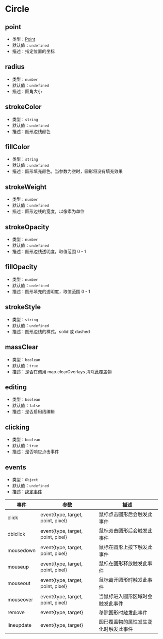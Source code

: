 # Circle

## point

- 类型：[Point](/api/#point)
- 默认值：`undefined`
- 描述：指定位置的坐标

## radius

- 类型：`number`
- 默认值：`undefined`
- 描述：圆角大小

## strokeColor

- 类型：`string`
- 默认值：`undefined`
- 描述：圆形边线颜色

## fillColor

- 类型：`string`
- 默认值：`undefined`
- 描述：圆形填充颜色。当参数为空时，圆形将没有填充效果

## strokeWeight

- 类型：`number`
- 默认值：`undefined`
- 描述：圆形边线的宽度，以像素为单位

## strokeOpacity

- 类型：`number`
- 默认值：`undefined`
- 描述：圆形边线透明度，取值范围 0 - 1

## fillOpacity

- 类型：`number`
- 默认值：`undefined`
- 描述：圆形填充的透明度，取值范围 0 - 1

## strokeStyle

- 类型：`string`
- 默认值：`undefined`
- 描述：圆形边线的样式，solid 或 dashed

## massClear

- 类型：`boolean`
- 默认值：`true`
- 描述：是否在调用 map.clearOverlays 清除此覆盖物

## editing

- 类型：`boolean`
- 默认值：`false`
- 描述：是否启用线编辑

## clicking

- 类型：`boolean`
- 默认值：`true`
- 描述：是否响应点击事件

## events

- 类型：`Object`
- 默认值：`undefined`
- 描述：[绑定事件](http://lbsyun.baidu.com/cms/jsapi/reference/jsapi_reference_3_0.html#a3b16)

| 事件       | 参数                              | 描述                                 |
| ---------- | --------------------------------- | ------------------------------------ |
| click      | event{type, target, point, pixel} | 鼠标点击圆形后会触发此事件           |
| dblclick   | event{type, target, point, pixel} | 鼠标双击圆形后会触发此事件           |
| mousedown  | event{type, target, point, pixel} | 鼠标在圆形上按下触发此事件           |
| mouseup    | event{type, target, point, pixel} | 鼠标在圆形释放触发此事件             |
| mouseout   | event{type, target, point, pixel} | 鼠标离开圆形时触发此事件             |
| mouseover  | event{type, target, point, pixel} | 当鼠标进入圆形区域时会触发此事件     |
| remove     | event{type, target}               | 移除圆形时触发此事件                 |
| lineupdate | event{type, target}               | 圆形覆盖物的属性发生变化时触发此事件 |
